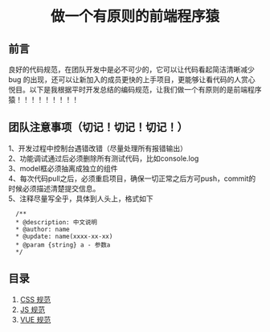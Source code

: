<h1 align="center">做一个有原则的前端程序猿</h1>

## 前言

良好的代码规范，在团队开发中是必不可少的，它可以让代码看起简洁清晰减少 bug 的出现，还可以让新加入的成员更快的上手项目，更能够让看代码的人赏心悦目。以下是我根据平时开发总结的编码规范，让我们做一个有原则的是前端程序猿！！！！！！！！！

## 团队注意事项（切记！切记！切记！）

1、开发过程中控制台遇错改错（尽量处理所有报错输出）  
2、功能调试通过后必须删除所有测试代码，比如console.log  
3、model框必须抽离成独立的组件  
4、每次代码pull之后，必须重启项目，确保一切正常之后方可push，commit的时候必须描述清楚提交信息。  
5、注释尽量写全乎，具体到人头上，格式如下
```
  /**
  * @description: 中文说明
  * @author: name
  * @update: name(xxxx-xx-xx)
  * @param {string} a - 参数a
  */
```


## 目录

1. [CSS 规范](https://github.com/sunshine824/Front-End-Standards/blob/master/Css-Guide.md)
2. [JS 规范](https://github.com/sunshine824/Front-End-Standards/blob/master/Js-Guide.md)
3. [VUE 规范](https://github.com/sunshine824/Front-End-Standards/blob/master/Vue-Guide.md)
